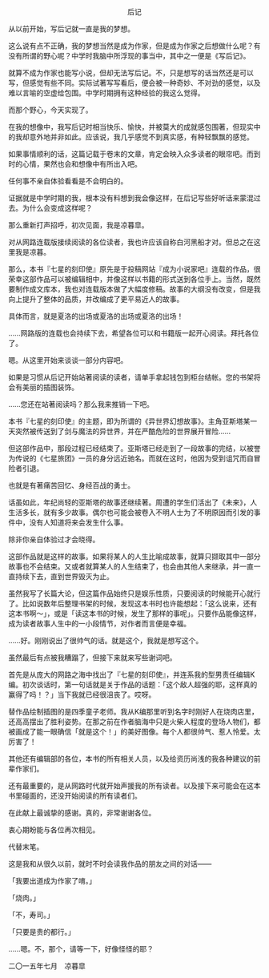 <p align="center">后记</p>

从以前开始，写后记就一直是我的梦想。

这么说有点不正确，我的梦想当然是成为作家，但是成为作家之后想做什么呢？有没有所谓的野心呢？中学时我脑中所浮现的事当中，其中之一便是《写后记》。

就算不成为作家也能写小说，但却无法写后记。不，只是想写的话当然还是可以写，但感觉有些不同。实际试著写写看后，便会被一种奇妙、不对劲的感觉，以及难以言喻的空虚给包围。中学时期拥有这种经验的我这么觉得。

而那个野心，今天实现了。

在我的想像中，我写后记时相当快乐、愉快，并被莫大的成就感包围著，但现实中的我却意外地并非如此。应该说，我几乎感觉不到真实感，有种轻飘飘的感觉。

如果事情顺利的话，这篇记载于卷末的文章，肯定会映入众多读者的眼帘吧。而到时的心情，果然也会和想像中有所出入吧。

任何事不亲自体验看看是不会明白的。

证据就是中学时期的我，根本没有料想到我会像这样，在后记写些好听话来蒙混过去。为什么会变成这样呢？

那么重新打声招呼，初次见面，我是凉暮皐。

对从网路连载版接续阅读的各位读者，我也许应该自称白河黑船才对。但总之在这里我是凉暮。

那么，本书『七星的刻印使』原先是于投稿网站『成为小说家吧』连载的作品，很荣幸这部作品可以被编辑相中，并像这样以书籍的形式送到各位手上。当然，既然要制作成文库本，我也对连载版本做了大幅度修稿。故事的大纲没有改变，但是我向上提升了整体的品质，并改编成了更平易近人的故事。

具体而言，就是夏洛的出场或夏洛的出场或夏洛的出场！

……网路版的连载也会持续下去，希望各位可以和书籍版一起开心阅读。拜托各位了。

嗯。从这里开始来谈谈一部分内容吧。

如果是习惯从后记开始站著阅读的读者，请单手拿起钱包到柜台结帐。您的书架将会有美丽的插图装饰。

……您还在站著阅读吗？那么我来推销一下吧。

本书『七星的刻印使』的主题，即为所谓的《异世界幻想故事》。主角亚斯塔某一天突然被传送到了剑与魔法的异世界，并在严酷危险的世界展开冒险……

但这部作品中，那段过程已经结束了。亚斯塔已经走到了一段故事的完结，以被誉为传说的《七星旅团》一员的身分远近驰名。而就在这时，他因为受到诅咒而自冒险者引退。

也就是有著痛苦回忆、身经百战的勇士。

话虽如此，年纪尚轻的亚斯塔的故事还继续著。周遭的学生们活出了《未来》，人生活多长，就有多少故事。偶尔也可能会被卷入不明人士为了不明原因而引发的事件中，没有人知道将来会发生什么事。

除非你亲自体验过才会晓得。

这部作品就是这样的故事。如果将某人的人生比喻成故事，就算只撷取其中一部分故事也不会结束。又或者就算某人的人生结束了，也会由其他人来继承，并一直一直持续下去，直到世界毁灭为止。

虽然我写了长篇大论，但这篇作品始终只是娱乐性质，只要阅读的时候能开心就行了。比如说数年后整理书架的时候，发现这本书时也许能想起：「这么说来，还有这本书啊〜」，或是「读这本书的时候，发生了那样的事呢」。只要作品能像这样，成为读者故事人生中的一小段情节，对作者而言便是幸福。

……好。刚刚说出了很帅气的话。就是这个，我就是想写这个。

虽然最后有点被我糟蹋了，但接下来就来写些谢词吧。

首先是从庞大的网路之海中找出了『七星的刻印使』，并连系我的型男责任编辑K编。初次谈话时，第一句话就是关于作品的话题：「这个敌人超强的耶，这样真的赢得了吗！？」当下我就已经很沮丧了。哎呀。

替作品绘制插图的是四季童子老师。我从K编那里听到名字时刚好人在烧肉店里，还高高摆出了胜利姿势。在那之前在作者脑海中只是火柴人程度的登场人物们，都被画成了能一眼确信「就是这个！」的美好图像。每个人都很帅气、惹人怜爱。太厉害了！

其他还有编辑部的各位，本书的所有相关人员，以及给资历尚浅的我各种建议的前辈作家们。

还有最重要的，是从网路时代就开始声援我的所有读者。以及接下来可能会在这本书里碰面的，还没开始阅读的所有读者们。

在此献上最诚挚的感谢。真的，非常谢谢各位。

衷心期盼能与各位再次相见。

代替末笔。

这是我和从很久以前，就时不时会读我作品的朋友之间的对话——

「我要出道成为作家了唷。」

「烧肉。」

「不，寿司。」

「只要是贵的都行。」

……嗯。不，那个，请等一下，好像怪怪的耶？

二〇一五年七月　凉暮皐

